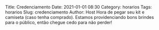 Title: Credenciamento
Date: 2021-01-01 08:30
Category: horarios
Tags: horarios
Slug: credenciamento
Author: Host
Hora de pegar seu kit e camiseta (caso tenha comprado). Estamos providenciando bons brindes para o público, então chegue cedo para não perder!